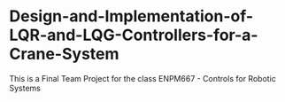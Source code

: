 # Design-and-Implementation-of-LQR-and-LQG-Controllers-for-a-Crane-System
This is a Final Team Project for the class ENPM667 - Controls for Robotic Systems
